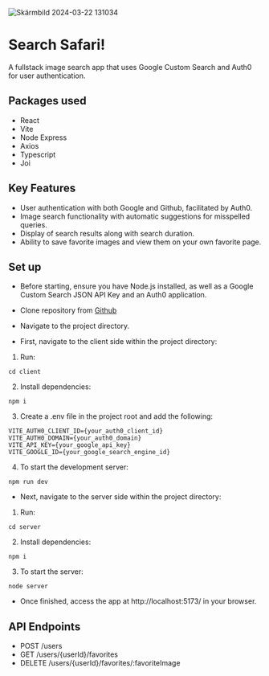 ![Skärmbild 2024-03-22 131034](https://github.com/SannaSiljeback/uppgift-imageSearch/assets/144778923/1378324e-4607-4b14-98d0-238df98be265)

# Search Safari! 
A fullstack image search app that uses Google Custom Search and Auth0 for user authentication.

## Packages used
* React
* Vite
* Node Express
* Axios
* Typescript
* Joi

## Key Features
* User authentication with both Google and Github, facilitated by Auth0.
* Image search functionality with automatic suggestions for misspelled queries.
* Display of search results along with search duration.
* Ability to save favorite images and view them on your own favorite page.

## Set up
* Before starting, ensure you have Node.js installed, as well as a Google Custom Search JSON API Key and an Auth0 application.

* Clone repository from [Github](https://github.com/SannaSiljeback/uppgift-imageSearch/)
* Navigate to the project directory.

* First, navigate to the client side within the project directory:
1. Run:
```
cd client
```
2. Install dependencies:
```
npm i
```
3. Create a .env file in the project root and add the following:
```
VITE_AUTH0_CLIENT_ID={your_auth0_client_id}
VITE_AUTH0_DOMAIN={your_auth0_domain}
VITE_API_KEY={your_google_api_key}
VITE_GOOGLE_ID={your_google_search_engine_id}
```
4. To start the development server:
```
npm run dev
```

* Next, navigate to the server side within the project directory:
1. Run:
```
cd server
```
2. Install dependencies:
```
npm i
```
3. To start the server:
```
node server
```

* Once finished, access the app at http://localhost:5173/ in your browser.

## API Endpoints
* POST /users
* GET /users/{userId}/favorites
* DELETE /users/{userId}/favorites/:favoriteImage
